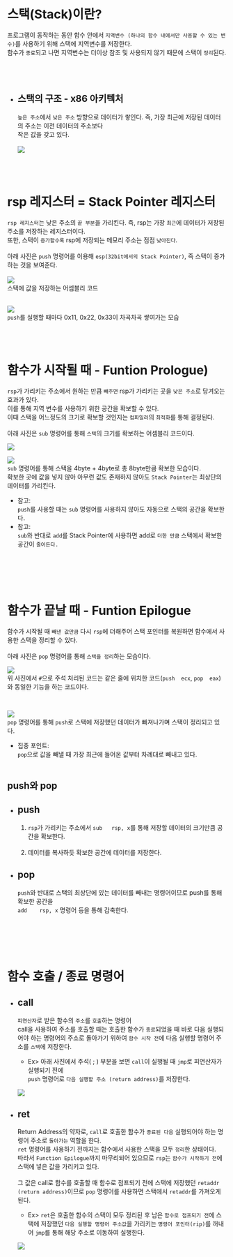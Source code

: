 # 스택(Stack)이란?
프로그램이 동작하는 동안 함수 안에서 `지역변수 (하나의 함수 내에서만 사용할 수 있는 변수)`를 사용하기 위해 스택에 지역변수를 저장한다. </br>
함수가 `종료`되고 나면 지역변수는 더이상 참조 및 사용되지 않기 때문에 스택이 `정리`된다.
</br></br></br></br>

- ## 스택의 구조 - x86 아키텍처

    `높은 주소`에서 `낮은 주소` 방향으로 데이터가 쌓인다. 즉, 가장 최근에 저장된 데이터의 주소는 이전 데이터의 주소보다 </br> 작은 값을 갖고 있다.</br></br>
    ![](https://images.velog.io/images/kmk9502/post/ada9431f-c469-4371-9bf0-467286a26e35/x86%20%EC%8A%A4%ED%83%9D.png)
</br></br></br></br>




# rsp 레지스터 = Stack Pointer 레지스터
`rsp 레지스터`는 낮은 주소의 `끝 부분`을 가리킨다. 즉, rsp는 가장 `최근`에 데이터가 저장된 주소를 저장하는 레지스터이다. </br>
또한, 스택이 `증가할수록` rsp에 저장되는 메모리 주소는 점점 `낮아진다`. </br></br>
아래 사진은 `push` 명령어를 이용해 `esp(32bit에서의 Stack Pointer)`, 즉 스택이 증가하는 것을 보여준다.
</br></br>
![](https://images.velog.io/images/kmk9502/post/a55c2e61-d744-4527-8da8-cb8a82ba35e7/x86%20%EC%8A%A4%ED%83%9D%20%EC%A6%9D%EA%B0%80%20%EC%BD%94%EB%93%9C1.png)</br>
스택에 값을 저장하는 어셈블리 코드</br></br>
    
![](https://images.velog.io/images/kmk9502/post/071841a6-443c-4a8c-b8ec-0a86fc09f94f/x86%20%EC%8A%A4%ED%83%9D%20%EC%A6%9D%EA%B0%80%20%EC%BD%94%EB%93%9C2.png)</br>
`push`를 실행할 때마다 0x11, 0x22, 0x33이 차곡차곡 쌓여가는 모습
</br></br></br></br>



# 함수가 시작될 때 - Funtion Prologue)

`rsp`가 가리키는 주소에서 원하는 만큼 `빼주면` rsp가 가리키는 곳을 `낮은 주소`로 당겨오는 효과가 있다.</br> 이를 통해 지역 변수를 사용하기 위한 공간을 확보할 수 있다. </br>
이때 스택을 어느정도의 크기로 확보할 것인지는 `컴파일러`의 `최적화`를 통해 결정된다.</br></br>
아래 사진은 `sub` 명령어를 통해 `스택`의 크기를 확보하는 어셈블리 코드이다.
</br>

![](https://images.velog.io/images/kmk9502/post/125373d8-000e-494b-b9db-2785dc15edea/sub%EC%9D%84%20%ED%86%B5%ED%95%9C%20%EC%8A%A4%ED%83%9D%20%ED%99%95%EC%9E%A51.png)

![](https://images.velog.io/images/kmk9502/post/796e8ce1-932f-449c-806a-030610b88833/sub%EC%9D%84%20%ED%86%B5%ED%95%9C%20%EC%8A%A4%ED%83%9D%20%ED%99%95%EC%9E%A52.png)</br>
`sub` 명령어를 통해 스택을 4byte + 4byte로 총 8byte만큼 확보한 모습이다. </br>
확보한 곳에 값을 넣지 않아 아무런 값도 존재하지 않아도 `Stack Pointer`는 최상단의 데이터를 가리킨다.

  - 참고: </br> `push`를 사용할 때는 `sub` 명령어를 사용하지 않아도 자동으로 스택의 공간을 확보한다.
  - 참고:</br> `sub`와 반대로 `add`를 Stack Pointer에 사용하면 add로 `더한 만큼` 스택에서 확보한 공간이 `줄어든다.`
   
</br></br></br></br>




# 함수가 끝날 때 - Funtion Epilogue

함수가 시작될 때 `빼낸 값만큼` 다시 `rsp`에 더해주어 스택 포인터를 복원하면 함수에서 사용한 스택을 정리할 수 있다. </br></br>
아래 사진은 `pop` 명령어를 통해 `스택을 정리`하는 모습이다. 
</br>

![](https://images.velog.io/images/kmk9502/post/489fe833-e87d-4636-80d2-e97891e25b42/%ED%95%A8%EC%88%98%EA%B0%80%20%EB%81%9D%EB%82%A0%20%EB%95%8C%201.png)
</br>
위 사진에서 `#`으로 주석 처리된 코드는 같은 줄에 위치한 코드(`push  ecx`, `pop  eax`)와 동일한 기능을 하는 코드이다.

</br>

![](https://images.velog.io/images/kmk9502/post/3929c950-0272-4fbf-b6b9-35053f2b84b4/%ED%95%A8%EC%88%98%EA%B0%80%20%EB%81%9D%EB%82%A0%20%EB%95%8C%202.png)</br>
`pop` 명령어를 통해 `push`로 스택에 저장했던 데이터가 빠져나가며 스택이 정리되고 있다. </br>
  - 집중 포인트:</br> `pop`으로 값을 빼낼 때 가장 최근에 들어온 값부터 차례대로 빼내고 있다.
</br></br>

## push와 pop
- ## push
    1) `rsp`가 가리키는 주소에서 `sub   rsp, x`를 통해 저장할 데이터의 크기만큼 공간을 확보한다. </br></br>
    2) 데이터를 복사하듯 확보한 공간에 데이터를 저장한다.

- ## pop
     `push`와 반대로 스택의 최상단에 있는 데이터를 빼내는 명령어이므로 push를 통해 확보한 공간을 </br>`add    rsp, x` 명령어 등을 통해 감축한다.

</br></br></br></br>




# 함수 호출 / 종료 명령어

- ## call
    `피연산자`로 받은 함수의 `주소`를 `호출`하는 명령어</br>
    call을 사용하여 주소를 호출할 때는 호출한 함수가 `종료`되었을 때 바로 다음 실행되어야 하는 명령어의 주소로 돌아가기 위하여 `함수 시작 전`에 다음 실행할 명령어 주소를 `스택`에 저장한다.
    -  Ex> 아래 사진에서 주석( ; ) 부분을 보면 `call`이 실행될 때 `jmp`로 피연산자가 실행되기 전에 </br>`push` 명령어로 `다음 실행할 주소 (return address)`를 저장한다. 

     ![](https://images.velog.io/images/kmk9502/post/891a81ae-deb0-4da4-a3be-189751cec9b3/call%20%EB%AA%85%EB%A0%B9%EC%96%B4.png)

- ## ret
    Return Address의 약자로, `call`로 호출한 함수가 `종료된 다음` 실행되어야 하는 명령어 주소로 `돌아가는` 역할을 한다.</br>
    `ret` 명령어를 사용하기 전까지는 함수에서 사용한 스택을 모두 `정리`한 상태이다. </br>
    따라서 `Function Epilogue`까지 마무리되어 있으므로 `rsp`는 `함수가 시작하기 전`에 스택에 넣은 값을 가리키고 있다.</br></br>
    그 값은 call로 함수를 호출할 때 함수로 점프되기 전에 스택에 저장했던 `retaddr (return address)`이므로 `pop` 명령어를 사용하면 스택에서 `retaddr`를 가져오게 된다.
    - Ex> `ret`은 호출한 함수의 스택이 모두 정리된 후 남은 `함수로 점프되기 전`에 스택에 저장했던 `다음 실행할 명령어 주소값`을 가리키는 `명령어 포인터(rip)`를 꺼내어 `jmp`를 통해 해당 주소로 이동하여 실행한다.

    ![](https://images.velog.io/images/kmk9502/post/517cef59-31b6-4b99-bb80-1d2c29fa1ea5/ret%20%EB%AA%85%EB%A0%B9%EC%96%B4.png)